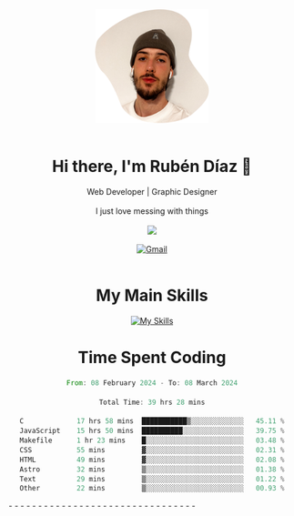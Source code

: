 <div align="center">
	<img height=200 width=200 src="./.img/yo_github_pfp.png" alt="Rubén Díaz" width=200/><br><br>
	
	
 # Hi there, I'm Rubén Díaz 👋

  Web Developer | Graphic Designer
  <br>
  <br>
  I just love messing with things
  <br>
  <br>
  <a href="https://www.github.com/rubendiazzz" target="_blank" rel="noreferrer"><img
src="https://img.shields.io/github/followers/rubendiazzz?logo=github&style=for-the-badge&color=red" /></a>


  <a href="mailto:rubendfraga@gmail.com">![Gmail](https://img.shields.io/badge/Gmail-D14836?style=for-the-badge&logo=gmail&logoColor=white)</a><br><br>

  # My Main Skills
  [![My Skills](https://skillicons.dev/icons?i=js,html,css,tailwind,c,cpp,cs,react,nextjs,astro,mysql,mongo)](https://skillicons.dev)

# Time Spent Coding
<!--START_SECTION:waka-->

```rust
From: 08 February 2024 - To: 08 March 2024

Total Time: 39 hrs 28 mins

C             17 hrs 58 mins  ███████████▒░░░░░░░░░░░░░   45.11 %
JavaScript    15 hrs 50 mins  ██████████░░░░░░░░░░░░░░░   39.75 %
Makefile      1 hr 23 mins    █░░░░░░░░░░░░░░░░░░░░░░░░   03.48 %
CSS           55 mins         ▓░░░░░░░░░░░░░░░░░░░░░░░░   02.31 %
HTML          49 mins         ▓░░░░░░░░░░░░░░░░░░░░░░░░   02.08 %
Astro         32 mins         ▒░░░░░░░░░░░░░░░░░░░░░░░░   01.38 %
Text          29 mins         ▒░░░░░░░░░░░░░░░░░░░░░░░░   01.22 %
Other         22 mins         ▒░░░░░░░░░░░░░░░░░░░░░░░░   00.93 %
```

<!--END_SECTION:waka-->
</div>-
-
-
-
-
-
-
-
-
-
-
-
-
-
-
-
-
-
-
-
-
-
-
-
-
-
-
-
-
-
-
-
